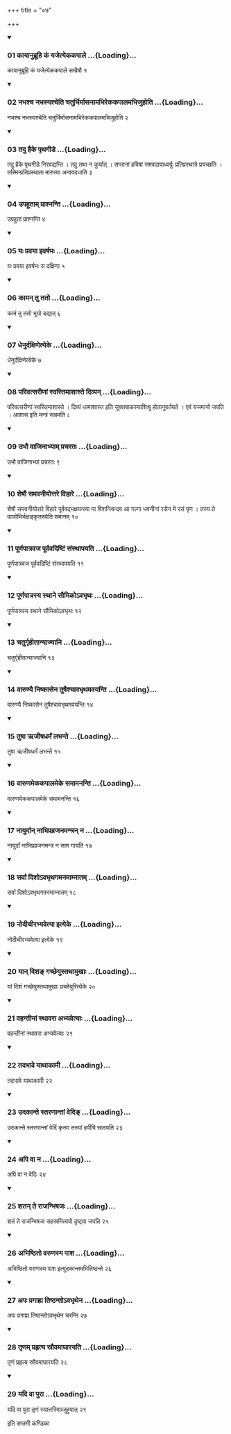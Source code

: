+++
title = "०७"

+++

<div class="js_include" includetitle="true" newlevelforh1="3" unfilled="" url="/vedAH_yajuH/taittirIyam/sUtram/ApastambaH/shrautam/vishvAsa-prastutiH/08/07/01_kAyAnubrUhi_kaM_yajetyekakapAle.md">
<details open><summary><h3>01 कायानुब्रूहि कं यजेत्येककपाले ...{Loading}...</h3></summary>

कायानुब्रूहि कं यजेत्येककपाले सम्प्रैषौ १
</details>
</div>


<div class="js_include" includetitle="true" newlevelforh1="3" unfilled="" url="/vedAH_yajuH/taittirIyam/sUtram/ApastambaH/shrautam/vishvAsa-prastutiH/08/07/02_nabhashcha_nabhasyashcheti_chaturbhirmAsanAmabhirekakapAlamabhijuhoti.md">
<details open><summary><h3>02 नभश्च नभस्यश्चेति चतुर्भिर्मासनामभिरेककपालमभिजुहोति ...{Loading}...</h3></summary>

नभश्च नभस्यश्चेति चतुर्भिर्मासनामभिरेककपालमभिजुहोति २
</details>
</div>


<div class="js_include" includetitle="true" newlevelforh1="3" unfilled="" url="/vedAH_yajuH/taittirIyam/sUtram/ApastambaH/shrautam/vishvAsa-prastutiH/08/07/03_tadu_haike_pRthagIDe.md">
<details open><summary><h3>03 तदु हैके पृथगीडे ...{Loading}...</h3></summary>

तदु हैके पृथगीडे निरवद्यन्ति । तदु तथा न कुर्यात् । सप्तानां हविषां समवदायाध्वर्युः प्रतिप्रस्थात्रे प्रयच्छति । तस्मिन्प्रतिप्रस्थाता मारुत्या अन्ववदधाति ३
</details>
</div>


<div class="js_include" includetitle="true" newlevelforh1="3" unfilled="" url="/vedAH_yajuH/taittirIyam/sUtram/ApastambaH/shrautam/vishvAsa-prastutiH/08/07/04_upahUtAm_prAshnanti.md">
<details open><summary><h3>04 उपहूताम् प्राश्नन्ति ...{Loading}...</h3></summary>

उपहूतां प्राश्नन्ति ४
</details>
</div>


<div class="js_include" includetitle="true" newlevelforh1="3" unfilled="" url="/vedAH_yajuH/taittirIyam/sUtram/ApastambaH/shrautam/vishvAsa-prastutiH/08/07/05_yaH_pravayA_ivarShabhaH.md">
<details open><summary><h3>05 यः प्रवया इवर्षभः ...{Loading}...</h3></summary>

यः प्रवया इवर्षभः स दक्षिणा ५
</details>
</div>


<div class="js_include" includetitle="true" newlevelforh1="3" unfilled="" url="/vedAH_yajuH/taittirIyam/sUtram/ApastambaH/shrautam/vishvAsa-prastutiH/08/07/06_kAman_tu_tato.md">
<details open><summary><h3>06 कामन् तु ततो ...{Loading}...</h3></summary>

कामं तु ततो भूयो दद्यात् ६
</details>
</div>


<div class="js_include" includetitle="true" newlevelforh1="3" unfilled="" url="/vedAH_yajuH/taittirIyam/sUtram/ApastambaH/shrautam/vishvAsa-prastutiH/08/07/07_dhenurdaxiNetyeke.md">
<details open><summary><h3>07 धेनुर्दक्षिणेत्येके ...{Loading}...</h3></summary>

धेनुर्दक्षिणेत्येके ७
</details>
</div>


<div class="js_include" includetitle="true" newlevelforh1="3" unfilled="" url="/vedAH_yajuH/taittirIyam/sUtram/ApastambaH/shrautam/vishvAsa-prastutiH/08/07/08_parivatsarINAM_svastimAshAste_divyan.md">
<details open><summary><h3>08 परिवत्सरीणां स्वस्तिमाशास्ते दिव्यन् ...{Loading}...</h3></summary>

परिवत्सरीणां स्वस्तिमाशास्ते । दिव्यं धामाशास्त इति सूक्तवाकस्याशिःषु होतानुवर्तयते । एवं यजमानो जपति । आशास इति मन्त्रं सन्नमति ८
</details>
</div>


<div class="js_include" includetitle="true" newlevelforh1="3" unfilled="" url="/vedAH_yajuH/taittirIyam/sUtram/ApastambaH/shrautam/vishvAsa-prastutiH/08/07/09_ubhau_vAjinAbhyAm_pracharataH.md">
<details open><summary><h3>09 उभौ वाजिनाभ्याम् प्रचरतः ...{Loading}...</h3></summary>

उभौ वाजिनाभ्यां प्रचरतः ९
</details>
</div>


<div class="js_include" includetitle="true" newlevelforh1="3" unfilled="" url="/vedAH_yajuH/taittirIyam/sUtram/ApastambaH/shrautam/vishvAsa-prastutiH/08/07/10_sheShau_samavanIyottare_vihAre.md">
<details open><summary><h3>10 शेषौ समवनीयोत्तरे विहारे ...{Loading}...</h3></summary>

शेषौ समवनीयोत्तरे विहारे पूर्ववद्भक्षयन्त्या मा विशन्त्विन्दव आ गल्गा धवनीनां रसेन मे रसं पृण । तस्य ते वाजोभिर्भक्षङ्कृतस्येति समानम् १०
</details>
</div>


<div class="js_include" includetitle="true" newlevelforh1="3" unfilled="" url="/vedAH_yajuH/taittirIyam/sUtram/ApastambaH/shrautam/vishvAsa-prastutiH/08/07/11_pUrNapAtravaja_pUrvavadiShTiM_saMsthApayati.md">
<details open><summary><h3>11 पूर्णपात्रवज पूर्ववदिष्टिं संस्थापयति ...{Loading}...</h3></summary>

पूर्णपात्रवज पूर्ववदिष्टिं संस्थापयति ११
</details>
</div>


<div class="js_include" includetitle="true" newlevelforh1="3" unfilled="" url="/vedAH_yajuH/taittirIyam/sUtram/ApastambaH/shrautam/vishvAsa-prastutiH/08/07/12_pUrNapAtrasya_sthAne_saumiko-vabhRthaH.md">
<details open><summary><h3>12 पूर्णपात्रस्य स्थाने सौमिकोऽवभृथः ...{Loading}...</h3></summary>

पूर्णपात्रस्य स्थाने सौमिकोऽवभृथः १२
</details>
</div>


<div class="js_include" includetitle="true" newlevelforh1="3" unfilled="" url="/vedAH_yajuH/taittirIyam/sUtram/ApastambaH/shrautam/vishvAsa-prastutiH/08/07/13_chaturgRhItAnyAjyAni.md">
<details open><summary><h3>13 चतुर्गृहीतान्याज्यानि ...{Loading}...</h3></summary>

चतुर्गृहीतान्याज्यानि १३
</details>
</div>


<div class="js_include" includetitle="true" newlevelforh1="3" unfilled="" url="/vedAH_yajuH/taittirIyam/sUtram/ApastambaH/shrautam/vishvAsa-prastutiH/08/07/14_vAruNyai_niShkAsena_tuShaishchAvabhRthamavayanti.md">
<details open><summary><h3>14 वारुण्यै निष्कासेन तुषैश्चावभृथमवयन्ति ...{Loading}...</h3></summary>

वारुण्यै निष्कासेन तुषैश्चावभृथमवयन्ति १४
</details>
</div>


<div class="js_include" includetitle="true" newlevelforh1="3" unfilled="" url="/vedAH_yajuH/taittirIyam/sUtram/ApastambaH/shrautam/vishvAsa-prastutiH/08/07/15_tuShA_RjIShadharmaM_labhante.md">
<details open><summary><h3>15 तुषा ऋजीषधर्मं लभन्ते ...{Loading}...</h3></summary>

तुषा ऋजीषधर्मं लभन्ते १५
</details>
</div>


<div class="js_include" includetitle="true" newlevelforh1="3" unfilled="" url="/vedAH_yajuH/taittirIyam/sUtram/ApastambaH/shrautam/vishvAsa-prastutiH/08/07/16_vAruNamekakapAlameke_samAmananti.md">
<details open><summary><h3>16 वारुणमेककपालमेके समामनन्ति ...{Loading}...</h3></summary>

वारुणमेककपालमेके समामनन्ति १६
</details>
</div>


<div class="js_include" includetitle="true" newlevelforh1="3" unfilled="" url="/vedAH_yajuH/taittirIyam/sUtram/ApastambaH/shrautam/vishvAsa-prastutiH/08/07/17_nAyurdAn_nAbhipravrajanamantran_na.md">
<details open><summary><h3>17 नायुर्दान् नाभिप्रव्रजनमन्त्रन् न ...{Loading}...</h3></summary>

नायुर्दां नाभिप्रव्रजनमन्त्रं न साम गायति १७
</details>
</div>


<div class="js_include" includetitle="true" newlevelforh1="3" unfilled="" url="/vedAH_yajuH/taittirIyam/sUtram/ApastambaH/shrautam/vishvAsa-prastutiH/08/07/18_sarvA_disho-vabhRthagamanamAmnAtam.md">
<details open><summary><h3>18 सर्वा दिशोऽवभृथगमनमाम्नातम् ...{Loading}...</h3></summary>

सर्वा दिशोऽवभृथगमनमाम्नातम् १८
</details>
</div>


<div class="js_include" includetitle="true" newlevelforh1="3" unfilled="" url="/vedAH_yajuH/taittirIyam/sUtram/ApastambaH/shrautam/vishvAsa-prastutiH/08/07/19_nodIchIrabhyavetyA_ityeke.md">
<details open><summary><h3>19 नोदीचीरभ्यवेत्या इत्येके ...{Loading}...</h3></summary>

नोदीचीरभ्यवेत्या इत्येके १९
</details>
</div>


<div class="js_include" includetitle="true" newlevelforh1="3" unfilled="" url="/vedAH_yajuH/taittirIyam/sUtram/ApastambaH/shrautam/vishvAsa-prastutiH/08/07/20_yAn_disha~N_gachCheyustathAmukhAH.md">
<details open><summary><h3>20 यान् दिशङ् गच्छेयुस्तथामुखाः ...{Loading}...</h3></summary>

यां दिशं गच्छेयुस्तथामुखाः प्रचरेयुरित्येके २०
</details>
</div>


<div class="js_include" includetitle="true" newlevelforh1="3" unfilled="" url="/vedAH_yajuH/taittirIyam/sUtram/ApastambaH/shrautam/vishvAsa-prastutiH/08/07/21_vahantInAM_sthAvarA_abhyavetyAH.md">
<details open><summary><h3>21 वहन्तीनां स्थावरा अभ्यवेत्याः ...{Loading}...</h3></summary>

वहन्तीनां स्थावरा अभ्यवेत्याः २१
</details>
</div>


<div class="js_include" includetitle="true" newlevelforh1="3" unfilled="" url="/vedAH_yajuH/taittirIyam/sUtram/ApastambaH/shrautam/vishvAsa-prastutiH/08/07/22_tadabhAve_yAthAkAmI.md">
<details open><summary><h3>22 तदभावे याथाकामी ...{Loading}...</h3></summary>

तदभावे याथाकामी २२
</details>
</div>


<div class="js_include" includetitle="true" newlevelforh1="3" unfilled="" url="/vedAH_yajuH/taittirIyam/sUtram/ApastambaH/shrautam/vishvAsa-prastutiH/08/07/23_udakAnte_staraNAntAM_vedi~N.md">
<details open><summary><h3>23 उदकान्ते स्तरणान्तां वेदिङ् ...{Loading}...</h3></summary>

उदकान्ते स्तरणान्तां वेदिं कृत्वा तस्यां हवींषि सादयति २३
</details>
</div>


<div class="js_include" includetitle="true" newlevelforh1="3" unfilled="" url="/vedAH_yajuH/taittirIyam/sUtram/ApastambaH/shrautam/vishvAsa-prastutiH/08/07/24_api_vA_na.md">
<details open><summary><h3>24 अपि वा न ...{Loading}...</h3></summary>

अपि वा न वेदिः २४
</details>
</div>


<div class="js_include" includetitle="true" newlevelforh1="3" unfilled="" url="/vedAH_yajuH/taittirIyam/sUtram/ApastambaH/shrautam/vishvAsa-prastutiH/08/07/25_shatan_te_rAjanbhiShajaH.md">
<details open><summary><h3>25 शतन् ते राजन्भिषजः ...{Loading}...</h3></summary>

शतं ते राजन्भिषजः सहस्रमित्यपो दृष्ट्वा जपति २५
</details>
</div>


<div class="js_include" includetitle="true" newlevelforh1="3" unfilled="" url="/vedAH_yajuH/taittirIyam/sUtram/ApastambaH/shrautam/vishvAsa-prastutiH/08/07/26_abhiShThito_varuNasya_pAsha.md">
<details open><summary><h3>26 अभिष्ठितो वरुणस्य पाश ...{Loading}...</h3></summary>

अभिष्ठितो वरुणस्य पाश इत्युदकान्तमभितिष्ठन्ते २६
</details>
</div>


<div class="js_include" includetitle="true" newlevelforh1="3" unfilled="" url="/vedAH_yajuH/taittirIyam/sUtram/ApastambaH/shrautam/vishvAsa-prastutiH/08/07/27_apaH_pragAhya_tiShThanto-vabhRthena.md">
<details open><summary><h3>27 अपः प्रगाह्य तिष्ठन्तोऽवभृथेन ...{Loading}...</h3></summary>

अपः प्रगाह्य तिष्ठन्तोऽवभृथेन चरन्ति २७
</details>
</div>


<div class="js_include" includetitle="true" newlevelforh1="3" unfilled="" url="/vedAH_yajuH/taittirIyam/sUtram/ApastambaH/shrautam/vishvAsa-prastutiH/08/07/28_tRNam_prahRtya_srauvamAghArayati.md">
<details open><summary><h3>28 तृणम् प्रहृत्य स्रौवमाघारयति ...{Loading}...</h3></summary>

तृणं प्रहृत्य स्रौवमाघारयति २८
</details>
</div>


<div class="js_include" includetitle="true" newlevelforh1="3" unfilled="" url="/vedAH_yajuH/taittirIyam/sUtram/ApastambaH/shrautam/vishvAsa-prastutiH/08/07/29_yadi_vA_purA.md">
<details open><summary><h3>29 यदि वा पुरा ...{Loading}...</h3></summary>

यदि वा पुरा तृणं स्यात्तस्मिञ्जुहुयात् २९
</details>
</div>



  
इति सप्तमी कण्डिका 
